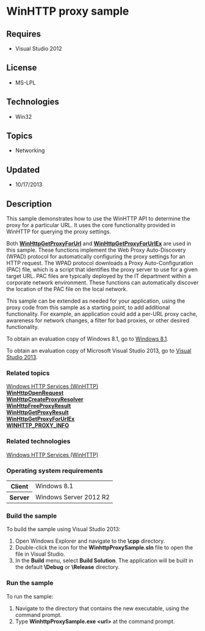 # WinHTTP proxy sample
## Requires
- Visual Studio 2012
## License
- MS-LPL
## Technologies
- Win32
## Topics
- Networking
## Updated
- 10/17/2013
## Description

<div id="mainSection">
<p>This sample demonstrates how to use the WinHTTP API to determine the proxy for a particular URL. It uses the core functionality provided in WinHTTP for querying the proxy settings.
</p>
<p>Both <a href="http://msdn.microsoft.com/en-us/library/windows/desktop/aa384097">
<b>WinHttpGetProxyForUrl</b></a> and <a href="http://msdn.microsoft.com/en-us/library/windows/desktop/hh405356">
<b>WinHttpGetProxyForUrlEx</b></a> are used in this sample. These functions implement the Web Proxy Auto-Discovery (WPAD) protocol for automatically configuring the proxy settings for an HTTP request. The WPAD protocol downloads a Proxy Auto-Configuration (PAC)
 file, which is a script that identifies the proxy server to use for a given target URL. PAC files are typically deployed by the IT department within a corporate network environment. These functions can automatically discover the location of the PAC file on
 the local network.</p>
<p>This sample can be extended as needed for your application, using the proxy code from this sample as a starting point, to add additional functionality. For example, an application could add a per-URL proxy cache, awareness for network changes, a filter for
 bad proxies, or other desired functionality.</p>
<p>To obtain an evaluation copy of Windows&nbsp;8.1, go to <a href="http://go.microsoft.com/fwlink/p/?linkid=301696">
Windows&nbsp;8.1</a>.</p>
<p>To obtain an evaluation copy of Microsoft Visual Studio&nbsp;2013, go to <a href="http://go.microsoft.com/fwlink/p/?linkid=301697">
Visual Studio&nbsp;2013</a>.</p>
<h3><a id="related_topics"></a>Related topics</h3>
<dl><dt><a href="http://msdn.microsoft.com/en-us/library/windows/desktop/aa384273">Windows HTTP Services (WinHTTP)</a>
</dt><dt><a href="http://msdn.microsoft.com/en-us/library/windows/desktop/aa384099"><b>WinHttpOpenRequest</b></a>
</dt><dt><a href="http://msdn.microsoft.com/en-us/library/windows/desktop/hh405355"><b>WinHttpCreateProxyResolver</b></a>
</dt><dt><a href="http://msdn.microsoft.com/en-us/library/windows/desktop/hh707321"><b>WinHttpFreeProxyResult</b></a>
</dt><dt><a href="http://msdn.microsoft.com/en-us/library/windows/desktop/hh707322"><b>WinHttpGetProxyResult</b></a>
</dt><dt><a href="http://msdn.microsoft.com/en-us/library/windows/desktop/hh405356"><b>WinHttpGetProxyForUrlEx</b></a>
</dt><dt><a href="http://msdn.microsoft.com/en-us/library/windows/desktop/aa383912"><b>WINHTTP_PROXY_INFO</b></a>
</dt></dl>
<h3>Related technologies</h3>
<a href="http://msdn.microsoft.com/en-us/library/windows/desktop/aa384273">Windows HTTP Services (WinHTTP)</a>
<h3>Operating system requirements</h3>
<table>
<tbody>
<tr>
<th>Client</th>
<td><dt>Windows&nbsp;8.1 </dt></td>
</tr>
<tr>
<th>Server</th>
<td><dt>Windows Server&nbsp;2012&nbsp;R2 </dt></td>
</tr>
</tbody>
</table>
<h3>Build the sample</h3>
<p>To build the sample using Visual Studio&nbsp;2013:</p>
<ol>
<li>Open Windows Explorer and navigate to the <b>\cpp</b> directory. </li><li>Double-click the icon for the <b>WinhttpProxySample.sln</b> file to open the file in Visual Studio.
</li><li>In the <b>Build</b> menu, select <b>Build Solution</b>. The application will be built in the default
<b>\Debug</b> or <b>\Release</b> directory. </li></ol>
<h3>Run the sample</h3>
<p>To run the sample:</p>
<ol>
<li>Navigate to the directory that contains the new executable, using the command prompt.
</li><li>Type <b>WinhttpProxySample.exe &lt;url&gt;</b> at the command prompt. </li></ol>
</div>
